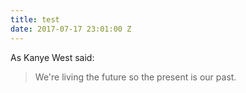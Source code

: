 ```yaml
---
title: test
date: 2017-07-17 23:01:00 Z
---
```


As Kanye West said:

> We're living the future so
> the present is our past.